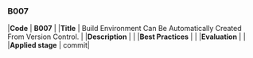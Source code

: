 ### B007

|**Code**           | **B007** |
|**Title**          | Build Environment Can Be Automatically Created From Version Control. |
|**Description**    | |
|**Best Practices** | |
|**Evaluation**     | |
|**Applied stage**  | commit|
